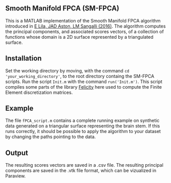 ## Smooth Manifold FPCA (SM-FPCA)

This is a MATLAB implementation of the Smooth Manifold FPCA algorithm introduced in [E Lila, JAD Aston, LM Sangalli (2016)](https://projecteuclid.org/euclid.aoas/1483606843). The algorithm computes the principal components, and associated scores vectors, of a collection of functions whose domain is a 2D surface represented by a triangulated surface.

## Installation

Set the working directory by moving, with the command `cd 'your_working_directory'`, to the root directory containg the SM-FPCA scripts. Run the script `Init.m` with the command `run('Init.m')`. This script compiles some parts of the library [Felicity](https://github.com/walkersw/felicity-finite-element-toolbox/wiki) here used to compute the Finite Element discretization matrices.

## Example

The file `fPCA_script.m` contains a complete running example on synthetic data generated on a triangular surface representing the brain stem. If this runs correctly, it should be possible to apply the algorithm to your dataset by changing the paths pointing to the data.

## Output

The resulting scores vectors are saved in a .csv file. The resulting principal components are saved in the .vtk file format, which can be vizualized in Paraview.
